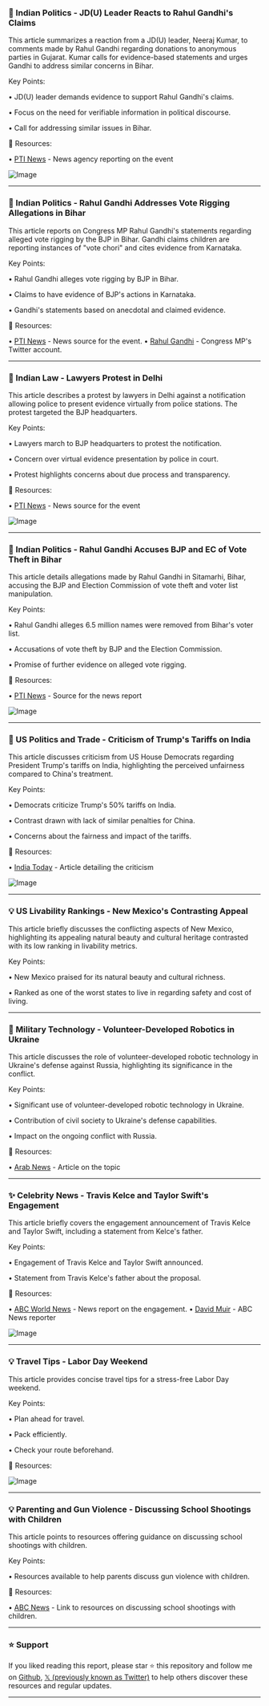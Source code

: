 ### 🤖 Indian Politics - JD(U) Leader Reacts to Rahul Gandhi's Claims

This article summarizes a reaction from a JD(U) leader, Neeraj Kumar, to comments made by Rahul Gandhi regarding donations to anonymous parties in Gujarat.  Kumar calls for evidence-based statements and urges Gandhi to address similar concerns in Bihar.

Key Points:

• JD(U) leader demands evidence to support Rahul Gandhi's claims.

•  Focus on the need for verifiable information in political discourse.


• Call for addressing similar issues in Bihar.


🔗 Resources:

• [PTI News](https://x.com/PTI_News) - News agency reporting on the event

![Image](https://pbs.twimg.com/amplify_video_thumb/1960937633556914180/img/kdv_W3XKeKE--OW4.jpg)


---

### 🤖 Indian Politics - Rahul Gandhi Addresses Vote Rigging Allegations in Bihar

This article reports on Congress MP Rahul Gandhi's statements regarding alleged vote rigging by the BJP in Bihar.  Gandhi claims children are reporting instances of "vote chori" and cites evidence from Karnataka.

Key Points:

• Rahul Gandhi alleges vote rigging by BJP in Bihar.

• Claims to have evidence of BJP's actions in Karnataka.


• Gandhi's statements based on anecdotal and claimed evidence.


🔗 Resources:

• [PTI News](https://x.com/PTI_News) - News source for the event.
• [Rahul Gandhi](https://x.com/RahulGandhi) - Congress MP's Twitter account.

---

### 🤖 Indian Law - Lawyers Protest in Delhi

This article describes a protest by lawyers in Delhi against a notification allowing police to present evidence virtually from police stations.  The protest targeted the BJP headquarters.

Key Points:

• Lawyers march to BJP headquarters to protest the notification.

• Concern over virtual evidence presentation by police in court.

• Protest highlights concerns about due process and transparency.


🔗 Resources:

• [PTI News](https://x.com/PTI_News) - News source for the event

![Image](https://pbs.twimg.com/amplify_video_thumb/1960933033873432577/img/1J9W0tlSRQvvn-Gl.jpg)


---

### 🤖 Indian Politics - Rahul Gandhi Accuses BJP and EC of Vote Theft in Bihar

This article details allegations made by Rahul Gandhi in Sitamarhi, Bihar, accusing the BJP and Election Commission of vote theft and voter list manipulation.

Key Points:

•  Rahul Gandhi alleges 6.5 million names were removed from Bihar's voter list.

• Accusations of vote theft by BJP and the Election Commission.

• Promise of further evidence on alleged vote rigging.


🔗 Resources:

• [PTI News](https://x.com/PTI_News) - Source for the news report

![Image](https://pbs.twimg.com/amplify_video_thumb/1960933158226157570/img/ylr5yU2K9Yi3DqO1.jpg)


---

### 🤖 US Politics and Trade - Criticism of Trump's Tariffs on India

This article discusses criticism from US House Democrats regarding President Trump's tariffs on India, highlighting the perceived unfairness compared to China's treatment.

Key Points:

•  Democrats criticize Trump's 50% tariffs on India.

•  Contrast drawn with lack of similar penalties for China.

•  Concerns about the fairness and impact of the tariffs.


🔗 Resources:

• [India Today](https://intdy.in/occ1qg) - Article detailing the criticism

![Image](https://pbs.twimg.com/media/GzaSefia4AItDB5?format=png&name=small)


---

### 💡 US Livability Rankings - New Mexico's Contrasting Appeal

This article briefly discusses the conflicting aspects of New Mexico, highlighting its appealing natural beauty and cultural heritage contrasted with its low ranking in livability metrics.

Key Points:

• New Mexico praised for its natural beauty and cultural richness.

• Ranked as one of the worst states to live in regarding safety and cost of living.


---

### 🤖 Military Technology - Volunteer-Developed Robotics in Ukraine

This article discusses the role of volunteer-developed robotic technology in Ukraine's defense against Russia, highlighting its significance in the conflict.

Key Points:

•  Significant use of volunteer-developed robotic technology in Ukraine.

•  Contribution of civil society to Ukraine's defense capabilities.

•  Impact on the ongoing conflict with Russia.


🔗 Resources:

• [Arab News](https://arab.news/rz5hfr) - Article on the topic


---

### ✨ Celebrity News - Travis Kelce and Taylor Swift's Engagement

This article briefly covers the engagement announcement of Travis Kelce and Taylor Swift, including a statement from Kelce's father.

Key Points:

•  Engagement of Travis Kelce and Taylor Swift announced.

•  Statement from Travis Kelce's father about the proposal.


🔗 Resources:

• [ABC World News](https://abcnews.link/T82yu95) - News report on the engagement.
• [David Muir](https://x.com/DavidMuir) - ABC News reporter

![Image](https://pbs.twimg.com/media/GzZc7ZjXsAAkcqe.jpg)


---

### 💡 Travel Tips - Labor Day Weekend

This article provides concise travel tips for a stress-free Labor Day weekend.

Key Points:

• Plan ahead for travel.

• Pack efficiently.

• Check your route beforehand.


🔗 Resources:

![Image](https://pbs.twimg.com/ext_tw_video_thumb/1960883534425444352/pu/img/rHiFtxGEN2ku9REx.jpg)



---

### 💡  Parenting and Gun Violence - Discussing School Shootings with Children

This article points to resources offering guidance on discussing school shootings with children.

Key Points:

• Resources available to help parents discuss gun violence with children.


🔗 Resources:

• [ABC News](https://t.co/r4l0ydnlR7) - Link to resources on discussing school shootings with children.


---

### ⭐️ Support

If you liked reading this report, please star ⭐️ this repository and follow me on [Github](https://github.com/Drix10), [𝕏 (previously known as Twitter)](https://x.com/DRIX_10_) to help others discover these resources and regular updates.

---